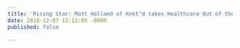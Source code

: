 ```yaml
---
title: 'Rising Star: Matt Holland of Knkt’d takes Healthcare Out of the Doctor’s Office'
date: 2018-12-07 12:12:05 -0600
published: false

---
```

